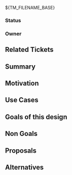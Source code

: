 ${TM_FILENAME_BASE}

### Status
<!-- accepted/rejected/done -->

### Owner
<!-- github user -->

## Related Tickets

## Summary

## Motivation

## Use Cases

## Goals of this design

## Non Goals

## Proposals

## Alternatives
